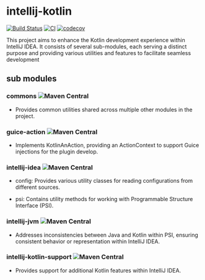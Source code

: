 # intellij-kotlin

[![Build Status](https://travis-ci.com/Earth-1610/intellij-kotlin.svg?branch=master)](https://travis-ci.com/Earth-1610/intellij-kotlin)
[![CI](https://github.com/Earth-1610/intellij-kotlin/actions/workflows/ci.yml/badge.svg)](https://github.com/Earth-1610/intellij-kotlin/actions/workflows/ci.yml)
[![codecov](https://codecov.io/gh/Earth-1610/intellij-kotlin/branch/master/graph/badge.svg?token=UAW8KECMLW)](https://codecov.io/gh/Earth-1610/intellij-kotlin)

This project aims to enhance the Kotlin development experience within IntelliJ IDEA.
It consists of several sub-modules, each serving a distinct purpose and providing various utilities and features to facilitate seamless development

## sub modules

### commons ![Maven Central](https://img.shields.io/maven-central/v/com.itangcent/commons)

- Provides common utilities shared across multiple other modules in the project.

### guice-action ![Maven Central](https://img.shields.io/maven-central/v/com.itangcent/guice-action)

- Implements KotlinAnAction, providing an ActionContext to support Guice injections for the plugin develop.

### intellij-idea ![Maven Central](https://img.shields.io/maven-central/v/com.itangcent/intellij-idea)

- config: Provides various utility classes for reading configurations from different
  sources.

- psi: Contains utility methods for working with Programmable Structure Interface (PSI).

### intellij-jvm ![Maven Central](https://img.shields.io/maven-central/v/com.itangcent/intellij-jvm)

- Addresses inconsistencies between Java and Kotlin within PSI, ensuring consistent behavior or representation within
  IntelliJ IDEA.

### intellij-kotlin-support ![Maven Central](https://img.shields.io/maven-central/v/com.itangcent/intellij-kotlin-support)

- Provides support for additional Kotlin features within IntelliJ IDEA.
